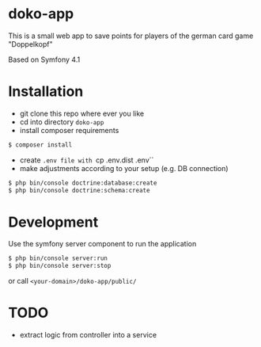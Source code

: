 doko-app
========

This is a small web app to save points for players of the german card game "Doppelkopf"

Based on Symfony 4.1

# Installation

- git clone this repo where ever you like
- cd into directory `doko-app`
- install composer requirements
```sh
$ composer install
```
- create `.env file with `cp .env.dist .env``
- make adjustments according to your setup (e.g. DB connection)
```sh
$ php bin/console doctrine:database:create
$ php bin/console doctrine:schema:create
```

# Development
Use the symfony server component to run the application
```sh
$ php bin/console server:run
$ php bin/console server:stop
```

or call `<your-domain>/doko-app/public/`

# TODO

- extract logic from controller into a service

